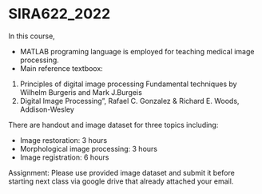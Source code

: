 # SIRA622_2022

In this course, 
- MATLAB programing language is employed for teaching medical image processing.
- Main reference textboox:
 1. Principles of digital image processing Fundamental techniques by Wilhelm Burgeris and Mark J.Burgeis 
 2. Digital Image Processing”, Rafael C. Gonzalez & Richard E. Woods, Addison-Wesley

There are handout and image dataset for three topics including:
- Image restoration: 3 hours
- Morphological image processing: 3 hours
- Image registration: 6 hours

Assignment:
Please use provided image dataset and submit it before starting next class via google drive that already attached your email.
